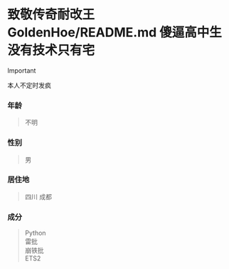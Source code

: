 # 致敬传奇耐改王GoldenHoe/README.md  傻逼高中生 没有技术只有宅
>[!Important]
>本人不定时发疯
### 年龄
>不明
### 性别
>男
### 居住地
>四川 成都
### 成分
>Python  
>雷批  
>崩铁批  
>ETS2  
<!---
GoldenHoe/GoldenHoe is a ✨ special ✨ repository because its `README.md` (this file) appears on your GitHub profile.
You can click the Preview link to take a look at your changes.
--->
